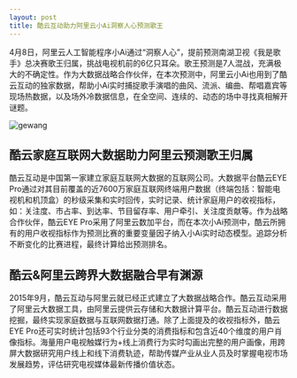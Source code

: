 ```yaml
---
layout: post
title: 酷云互动助力阿里云小Ai洞察人心预测歌王
---
```


4月8日，阿里云人工智能程序小Ai通过“洞察人心”，提前预测南湖卫视《我是歌手》总决赛歌王归属，挑战电视机前的6亿只耳朵。歌王预测是7人混战，充满极大的不确定性。作为大数据战略合作伙伴，在本次预测中，阿里云小Ai也用到了酷云互动的独家数据，帮助小Ai实时捕捉歌手演唱的曲风、流派、编曲、帮唱嘉宾等现场热数据，以及场外冷数据信息，在全空间、连续的、动态的场中寻找真相解开谜题。

![gewang](http://www.kuyun.com/data/news/image/news11_1.jpg)

## 酷云家庭互联网大数据助力阿里云预测歌王归属

酷云互动是中国第一家建立家庭互联网大数据的互联网公司。大数据平台酷云EYE Pro通过对其目前覆盖的近7600万家庭互联网终端用户数据（终端包括：智能电视机和机顶盒）的秒级采集和实时回传，实时记录、统计家庭用户的收视指标，如：关注度、市占率、到达率、节目留存率、用户牵引、关注度贡献等。作为战略合作伙伴，酷云EYE Pro采用了阿里云数加平台，而在本次小Ai预测中，酷云所拥有的用户收视指标作为预测比赛的重要变量因子纳入小Ai实时动态模型。追踪分析不断变化的比赛进程，最终计算给出预测排名。

## 酷云&阿里云跨界大数据融合早有渊源

2015年9月，酷云互动与阿里云就已经正式建立了大数据战略合作。酷云互动采用了阿里云大数据工具，由阿里云提供云存储和大数据计算平台。酷云互动进行数据挖掘，最终实现家庭数据与互联网数据打通。除了上面提及的收视指标外，酷云EYE Pro还可实时统计包括93个行业分类的消费指标和包含近40个维度的用户肖像指标。海量用户电视触媒行为+线上消费行为实时勾画出完整的用户画像，用跨屏大数据研究用户线上和线下消费轨迹，帮助传媒产业从业人员及时掌握电视市场发展趋势，评估研究电视媒体最新传播价值状态。